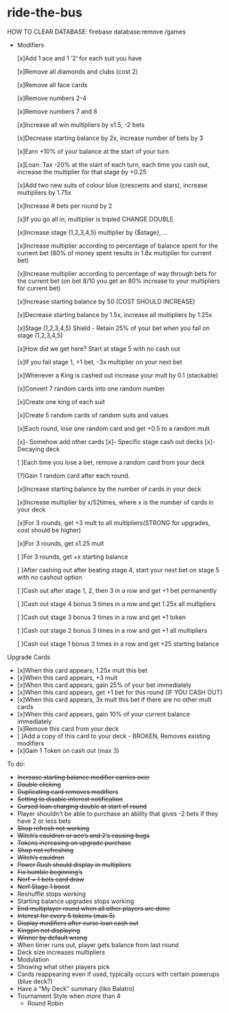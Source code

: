 # ride-the-bus

HOW TO CLEAR DATABASE: firebase database:remove /games

- Modifiers
    
    [x]Add 1 ace and 1 ‘2’ for each suit you have 
    
    [x]Remove all diamonds and clubs (cost 2)
    
    [x]Remove all face cards
    
    [x]Remove numbers 2-4 
    
    [x]Remove numbers 7 and 8
    
    [x]Increase all win multipliers by x1.5, -2 bets
    
    [x]Decrease starting balance by 2x, increase number of bets by 3
    
    [x]Earn +10% of your balance at the start of your turn
    
    [x]Loan: Tax -20% at the start of each turn, each time you cash out, increase the multiplier for that stage by +0.25 
    
    [x]Add two new suits of colour blue (crescents and stars), increase multipliers by 1.75x
    
    [x]Increase # bets per round by 2 
    
    [x]If you go all in, multiplier is tripled CHANGE DOUBLE
    
    [x]Increase stage (1,2,3,4,5) multiplier by {$stage}, …
    
    [x]Increase multiplier according to percentage of balance spent for the current bet (80% of money spent results in 1.8x multiplier for current bet)
    
    [x]Increase multiplier according to percentage of way through bets for the current bet (on bet 8/10 you get an 80% increase to your multipliers for current bet)
    
    [x]Increase starting balance by 50 (COST SHOULD INCREASE)
    
    [x]Decrease starting balance by 1.5x, increase all multipliers by 1.25x
    
    [x]Stage (1,2,3,4,5) Shield - Retain 25% of your bet when you fail on stage (1,2,3,4,5)
    
    [x]How did we get here? Start at stage 5 with no cash out
    
    [x]If you fail stage 1, +1 bet, -3x multiplier on your next bet
    
    [x]Whenever a King is cashed out increase your mult by 0.1 (stackable)
    
    [x]Convert 7 random cards into one random number
    
    [x]Create one king of each suit
    
    [x]Create 5 random cards of random suits and values
    
    [x]Each round, lose one random card and get +0.5 to a random mult
    
    [x]- Somehow add other cards
    [x]- Specific stage cash out decks
    [x]- Decaying deck
    
    [ ]Each time you lose a bet, remove a random card from your deck
    
    [?]Gain 1 random card after each round. 
    
    [x]Increase starting balance by the number of cards in your deck
    
    [x]Increase multiplier by  x/52times, where x is the number of cards in your deck
    
    [x]For 3 rounds, get +3 mult to all multipliers(STRONG for upgrades, cost should be higher)
    
    [x]For 3 rounds, get x1.25 mult 
    
    [ ]For 3 rounds, get +x starting balance
    
    [ ]After cashing out after beating stage 4, start your next bet on stage 5 with no cashout option 
    
    [ ]Cash out after stage 1, 2, then 3 in a row and get +1 bet permanently
    
    [ ]Cash out stage 4 bonus 3 times in a row and get 1.25x all multipliers
    
    [ ]Cash out stage 3 bonus 3 times in a row and get +1 token 
    
    [ ]Cash out stage 2 bonus 3 times in a row and get +1 all multipliers
    
    [ ]Cash out stage 1 bonus 3 times in a row and get +25 starting balance

Upgrade Cards

- [x]When this card appears, 1.25x mult this bet
- [x]When this card appears, +3 mult
- [x]When this card appears, gain 25% of your bet immediately
- [x]When this card appears, get +1 bet for this round (IF YOU CASH OUT)
- [x]When this card appears, 3x mult this bet if there are no other mult cards
- [x]When this card appears, gain 10% of your current balance immediately
- [x]Remove this card from your deck
- [ ]Add a copy of this card to your deck - BROKEN, Removes existing modifiers
- [x]Gain 1 Token on cash out (max 3)

To do:

- ~~Increase starting balance modifier carries over~~
- ~~Double clicking~~
- ~~Duplicating card removes modifiers~~
- ~~Setting to disable interest notification~~
- ~~Cursed loan charging double at start of round~~
- Player shouldn’t be able to purchase an ability that gives -2 bets if they have 2 or less bets
- ~~Shop refresh not working~~
- ~~Witch’s cauldron or ace’s and 2’s causing bugs~~
- ~~Tokens increasing on upgrade purchase~~
- ~~Shop not refreshing~~
- ~~Witch’s cauldron~~
- ~~Power Rush should display in multipliers~~
- ~~Fix humble beginning’s~~
- ~~Nerf + 1 bets card draw~~
- ~~Nerf Stage 1 boost~~
- Reshuffle stops working
- Starting balance upgrades stops working
- ~~End multiplayer round when all other players are done~~
- ~~Interest for every 5 tokens (max 5)~~
- ~~Display modifiers after curse loan cash out~~
- ~~Kingpin not displaying~~
- ~~Winner by default wrong~~
- When timer runs out, player gets balance from last round
- Deck size increases multipliers
- Modulation
- Showing what other players pick
- Cards reappearing even if used, typically occurs with certain powerups (blue deck?)
- Have a "My Deck" summary (like Balatro)
- Tournament Style when more than 4
    - Round Robin
